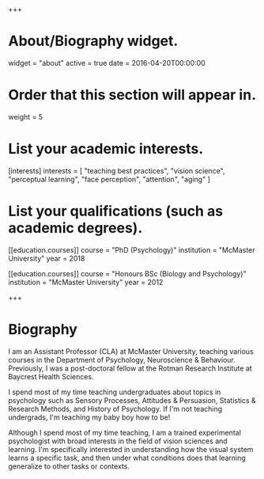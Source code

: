 +++
# About/Biography widget.
widget = "about"
active = true
date = 2016-04-20T00:00:00

# Order that this section will appear in.
weight = 5

# List your academic interests.
[interests]
  interests = [
    "teaching best practices",
    "vision science",
    "perceptual learning",
    "face perception",
    "attention",
    "aging"
  ]

# List your qualifications (such as academic degrees).
[[education.courses]]
  course = "PhD (Psychology)"
  institution = "McMaster University"
  year = 2018

[[education.courses]]
  course = "Honours BSc (Biology and Psychology)"
  institution = "McMaster University"
  year = 2012

+++

# Biography
I am an Assistant Professor (CLA) at McMaster University, teaching various courses in the Department of Psychology, Neuroscience & Behaviour. Previously, I was a post-doctoral fellow at the Rotman Research Institute at Baycrest Health Sciences.

I spend most of my time teaching undergraduates about topics in psychology such as Sensory Processes, Attitudes & Persuasion, Statistics & Research Methods, and History of Psychology. If I'm not teaching undergrads, I'm teaching my baby boy how to be!

Although I spend most of my time teaching, I am a trained experimental psychologist with broad interests in the field of vision sciences and learning. I'm specifically interested in understanding how the visual system learns a specific task, and then under what conditions does that learning generalize to other tasks or contexts.